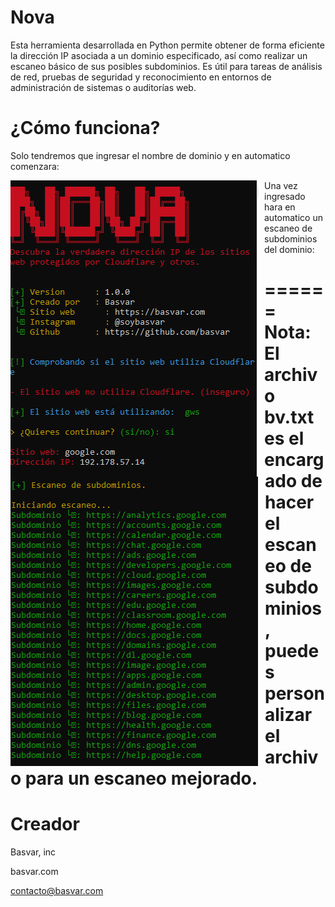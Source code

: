 # Nova

Esta herramienta desarrollada en Python permite obtener de forma eficiente la dirección IP asociada a un dominio especificado, así como realizar un escaneo básico de sus posibles subdominios. Es útil para tareas de análisis de red, pruebas de seguridad y reconocimiento en entornos de administración de sistemas o auditorías web.


¿Cómo funciona?
======
Solo tendremos que ingresar el nombre de dominio y en automatico comenzara:

<p align="center">
<img src="cdn/n.png"
        alt="Basvar Nova"
        style="float: left; margin-right: 10px;" />
</p>

Una vez ingresado hara en automatico un escaneo de subdominios del dominio:

<p align="center">
<img src="cdn/en.png"
        alt="Basvar Nova"
        style="float: left; margin-right: 10px;" />
</p>

======
Nota: El archivo **bv.txt** es el encargado de hacer el escaneo de subdominios, puedes personalizar el archivo para un escaneo mejorado.
======

Creador
======
Basvar, inc

basvar.com

contacto@basvar.com